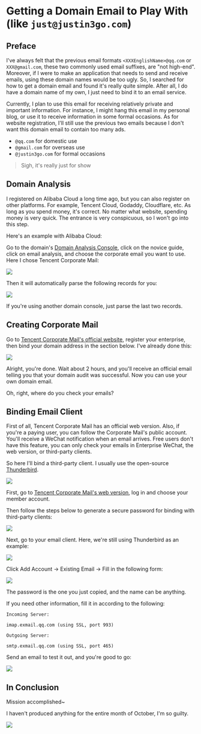 # Getting a Domain Email to Play With (like `just@justin3go.com`)

## Preface

I've always felt that the previous email formats `<XXXEnglishName>@qq.com` or `XXX@gmail.com`, these two commonly used email suffixes, are "not high-end". Moreover, if I were to make an application that needs to send and receive emails, using these domain names would be too ugly. So, I searched for how to get a domain email and found it's really quite simple. After all, I do have a domain name of my own, I just need to bind it to an email service.

Currently, I plan to use this email for receiving relatively private and important information. For instance, I might hang this email in my personal blog, or use it to receive information in some formal occasions. As for website registration, I'll still use the previous two emails because I don't want this domain email to contain too many ads.

- `@qq.com` for domestic use
- `@gmail.com` for overseas use
- `@justin3go.com` for formal occasions

> Sigh, it's really just for show

## Domain Analysis

I registered on Alibaba Cloud a long time ago, but you can also register on other platforms. For example, Tencent Cloud, Godaddy, Cloudflare, etc. As long as you spend money, it's correct. No matter what website, spending money is very quick. The entrance is very conspicuous, so I won't go into this step.

Here's an example with Alibaba Cloud:

Go to the domain's [Domain Analysis Console](https://dns.console.aliyun.com/), click on the novice guide, click on email analysis, and choose the corporate email you want to use. Here I chose Tencent Corporate Mail:

![](https://oss.justin3go.com/blogs/Pasted%20image%2020231101153102.png)

Then it will automatically parse the following records for you:

![](https://oss.justin3go.com/blogs/Pasted%20image%2020231101153214.png)

If you're using another domain console, just parse the last two records.

## Creating Corporate Mail

Go to [Tencent Corporate Mail's official website](https://work.weixin.qq.com/mail/), register your enterprise, then bind your domain address in the section below. I've already done this:

![](https://oss.justin3go.com/blogs/Pasted%20image%2020231101153810.png)

Alright, you're done. Wait about 2 hours, and you'll receive an official email telling you that your domain audit was successful. Now you can use your own domain email.

Oh, right, where do you check your emails?

## Binding Email Client

First of all, Tencent Corporate Mail has an official web version. Also, if you're a paying user, you can follow the Corporate Mail's public account. You'll receive a WeChat notification when an email arrives. Free users don't have this feature, you can only check your emails in Enterprise WeChat, the web version, or third-party clients.

So here I'll bind a third-party client. I usually use the open-source [Thunderbird](https://www.thunderbird.net/zh-CN/).

![](https://oss.justin3go.com/blogs/Pasted%20image%2020231101154351.png)

First, go to [Tencent Corporate Mail's web version](https://work.weixin.qq.com/mail/), log in and choose your member account.

Then follow the steps below to generate a secure password for binding with third-party clients:

![](https://oss.justin3go.com/blogs/Pasted%20image%2020231101154717.png)

Next, go to your email client. Here, we're still using Thunderbird as an example:

![](https://oss.justin3go.com/blogs/Pasted%20image%2020231101154827.png)

Click Add Account -> Existing Email -> Fill in the following form:

![](https://oss.justin3go.com/blogs/Pasted%20image%2020231101154948.png)

The password is the one you just copied, and the name can be anything.

If you need other information, fill it in according to the following:

```
Incoming Server:

imap.exmail.qq.com (using SSL, port 993)

Outgoing Server:

smtp.exmail.qq.com (using SSL, port 465)
```

Send an email to test it out, and you're good to go:

![](https://oss.justin3go.com/blogs/Pasted%20image%2020231101155235.png)

## In Conclusion

Mission accomplished~

I haven't produced anything for the entire month of October, I'm so guilty.

![](https://oss.justin3go.com/blogs/Pasted%20image%2020231101162722.png)
